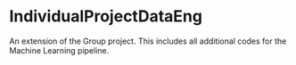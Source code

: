 # IndividualProjectDataEng
An extension of the Group project. This includes all additional codes for the Machine Learning pipeline.
